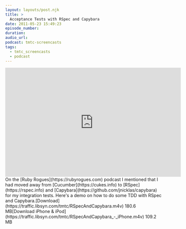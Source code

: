 ```yaml
---
layout: layouts/post.njk
title: >
  Acceptance Tests with RSpec and Capybara
date: 2011-05-23 15:49:23
episode_number:
duration:
audio_url:
podcast: tmtc-screencasts
tags:
  - tmtc_screencasts
  - podcast
---
```


<iframe width="560" height="349" src="https://www.youtube.com/embed/MhApcLK82KE" frameborder="0" allowfullscreen></iframe>On the [Ruby Rogues](https://rubyrogues.com) podcast I mentioned that I had moved away from [Cucumber](https://cukes.info) to [RSpec](https://rspec.info) and [Capybara](https://github.com/jnicklas/capybara) for my integration tests. Here's a demo on how to do some TDD with RSpec and Capybara.[Download](https://traffic.libsyn.com/tmtc/RSpecAndCapybara.m4v) 180.6 MB[Download iPhone & iPod](https://traffic.libsyn.com/tmtc/RSpecAndCapybara_-_iPhone.m4v) 109.2 MB
